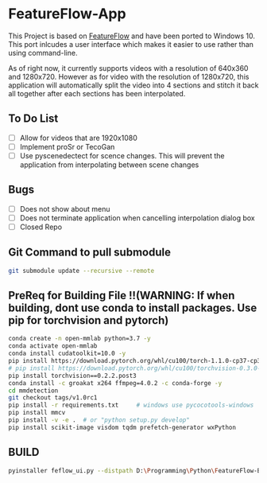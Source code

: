 # FeatureFlow-App

This Project is based on [FeatureFlow](https://github.com/CM-BF/FeatureFlow) and have been ported to Windows 10. This port inlcudes a user interface which makes it easier to use rather than using command-line.

As of right now, it currently supports videos with a resolution of 640x360 and 1280x720. However as for video with the resolution of 1280x720, this application will automatically split the video into 4 sections and stitch it back all together after each sections has been interpolated.

## To Do List

- [ ] Allow for videos that are 1920x1080
- [ ] Implement proSr or TecoGan
- [ ] Use pyscenedectect for scence changes. This will prevent the application from interpolating between scene changes

## Bugs

- [ ] Does not show about menu
- [ ] Does not terminate application when cancelling interpolation dialog box
- [ ] Closed Repo

## Git Command to pull submodule

```bash
git submodule update --recursive --remote
```

## PreReq for Building File !!(WARNING: If when building, dont use conda to install packages. Use pip for torchvision and pytorch)

```bash
conda create -n open-mmlab python=3.7 -y
conda activate open-mmlab
conda install cudatoolkit=10.0 -y
pip install https://download.pytorch.org/whl/cu100/torch-1.1.0-cp37-cp37m-win_amd64.whl
# pip install https://download.pytorch.org/whl/cu100/torchvision-0.3.0-cp37-cp37m-win_amd64.whl #pytorch 1.1.0
pip install torchvision==0.2.2.post3
conda install -c groakat x264 ffmpeg=4.0.2 -c conda-forge -y
cd mmdetection
git checkout tags/v1.0rc1
pip install -r requirements.txt     # windows use pycocotools-windows
pip install mmcv
pip install -v -e .  # or "python setup.py develop"
pip install scikit-image visdom tqdm prefetch-generator wxPython


```

## BUILD

```bash
pyinstaller feflow_ui.py --distpath D:\Programming\Python\FeatureFlow-Build -n FeatureFlow-App -y --clean --add-data .\checkpoints\FeFlow.ckpt;.\checkpoints\ --add-data .\final-model\bdcn_pretrained_on_bsds500.pth;.\final-model\ --add-data .\formbuilder\noname.xrc;.\formbuilder\ --add-binary ffmpeg.exe;.
```
